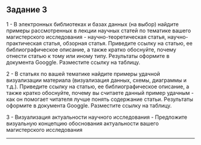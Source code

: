 ## Задание 3

1 - В электронных библиотеках и базах данных (на выбор) найдите примеры рассмотренных в лекции научных статей по тематике вашего магистерского исследования - научно-теоретическая статья, научно-практическая статья, обзорная статья. Приведите ссылку на статью, ее библиографическое описание, а также кратко обоснуйте, почему отнести статью к тому или иному типу. Результаты оформите в документа Googgle. Разместите ссылку на таблицу.


2 - В статьях по вашей тематике найдите примеры удачной визуализации материала (визуализация данных, схемы, диаграммы и т.д.). Приведите ссылку на статью, ее библиографическое описание, а также кратко обоснуйте, почему вы считаете данный пример удачным - как он помогает читателя лучше понять содержание статьи. Результаты оформите в документа Googgle. Разместите ссылку на таблицу.


3 - Визуализация актуальности научного исследования - Предложите визуальную концепцию обоснования актуальности вашего магистерского исследования


***
